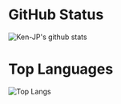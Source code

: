 # GitHub Status
![Ken-JP's github stats](https://github-readme-stats.vercel.app/api?username=Ken-JP&count_private=true&show_icons=true)
# Top Languages
![Top Langs](https://github-readme-stats.vercel.app/api/top-langs/?username=Ken-JP&layout=compact)
